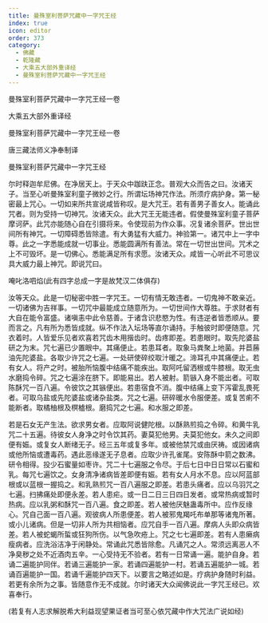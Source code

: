 ```yaml
---
title: 曼殊室利菩萨咒藏中一字咒王经
index: true
icon: editor
order: 373
category:
  - 佛藏
  - 乾隆藏
  - 大乘五大部外重译经
  - 曼殊室利菩萨咒藏中一字咒王经
---
```


曼殊室利菩萨咒藏中一字咒王经一卷  

大乘五大部外重译经  

曼殊室利菩萨咒藏中一字咒王经一卷  

唐三藏法师义净奉制译  

曼殊室利菩萨咒藏中一字咒王经  

尔时释迦牟尼佛。在净居天上。于天众中跏趺正念。普观大众而告之曰。汝诸天子。当至心听曼殊室利童子微妙之行。所谓坛场神咒作法。所须疗病护身。第一秘密最上咒心。一切如来所共宣说咸皆称叹。是大咒王。若有善男子善女人。能诵此咒者。则为受持一切神咒。汝诸天众。此大咒王无能违者。假使曼殊室利童子菩萨摩诃萨。此咒亦能随心自在引摄将来。令使现前为作众事。况复诸余菩萨。世出世间所有神咒。一切障碍悉皆除遣。有大勇猛有大威力。神验第一。诸咒中上一字中尊。此之一字悉能成就一切事业。悉能圆满所有善法。常在一切世出世间。咒术之上不可毁坏。是一切佛心。悉能满足所有求愿。汝诸天众。咸皆一心听此不可思议具大威力最上神咒。即说咒曰。  

唵叱洛呬焰(此有四字总成一字是故梵汉二体俱存)  

汝等天众。此是一切秘密中胜一字咒王。一切有情无敢违者。一切鬼神不敢亲近。一切诸佛为吉祥事。一切咒中最能成立随意所为。一切世间作大尊胜。于求财者有大自在能令富盛。诸嗔恚中此令慈善。于诸含识悲愍为性。有违逆者皆悉顺从。要而言之。凡有所为悉皆成就。纵不作法入坛场等直尔诵持。手触彼时即便随意。咒衣着时。人皆爱乐见者欢喜若咒齿木用揩齿时。齿疼即差。若患眼时。取先陀婆盐研之为末。咒七遍已少置眼中。其痛便止。若患耳者。取象马粪聚上地菌。并苣蕂油先陀婆盐。各取少许咒之七遍。一处研使碎绞取汁暖之。渧耳孔中其痛便止。若有女人。将产之时。被胎所恼腹中结痛不能疾出。取阿吒留洒根或牛膝根。取无虫水磨捣令碎。咒之七遍涂在脐下。即能易出。若人被射。箭镞入身不能出者。可取陈酥咒一百八遍。令彼饮之其镞便出。若患宿食不消。腹中结痛上变下泻霍乱畏死者。可取乌盐或先陀婆盐或诸杂盐类。咒之七遍。研碎暖水令服便差。或复苦痢不能断者。取橘柚根及榠樝根。磨捣咒之七遍。和水服之即差。  

若是石女无产生法。欲求男女者。应取阿说健陀根。以酥熟煎捣之令碎。和黄牛乳咒二十五遍。待彼女人身净之时令饮其药。妻莫犯他男。夫莫犯他女。未久之间即便有娠。或复女人断绪无子。经三五年或复多年。或被他禁咒或由厌祷。或因诸病或他所恼或遭毒药。遇此恶缘遂无子息者。应取少许孔雀尾。安陈酥中箭之数沸。研令相得。投少石蜜量如枣许。咒二十七遍服之令尽。于后七日中日日常以石蜜和乳。每咒七遍饮之。女身清净诸病皆差即便有娠。若有女人月水不息。应以阿蓝部根或以蓝根一握捣之。和乳熟煎咒一百八遍服之即差。若患头痛者。应以乌羽咒之七遍。扫拂痛处即便永差。若人患疟。或一日二日三日四日发者。或常热病或暂时热病。应以乳粥和酥咒一百八遍。食之即差。若人被他厌魅蛊毒所中。应作反缘心。咒自己面一百八遍。观彼病人所患便差。若人被邪鬼羯吒布单那等诸鬼所著。或小儿诸病。但是一切非人所为共相恼者。应咒自手一百八遍。摩病人头即众病皆差。若人被蛇蝎所蜇或狂狗所伤。以气急吹疮上。咒之七七遍即差。若有人患癞病瘦病者。应洗浴洁净于闲静处。常诵此咒悉皆除愈。凡诵咒之人。常须远离恶人不净臭秽之处不近酒肉五辛。一心受持无不验者。若有一日常诵一遍。能护自身。若诵二遍能护同伴。若诵三遍能护一家。若诵四遍能护一村。若诵五遍能护一城。若诵百遍能护一国。若诵千遍能护四天下。以要言之略述如是。疗病护身随时利益。若更有余所为之事。皆随意作无不成就。尔时诸天大众闻佛说此一字咒王经已。欢喜奉行。  

(若复有人志求解脱希大利益现望果证者当可至心依咒藏中作大咒法广说如经)  
